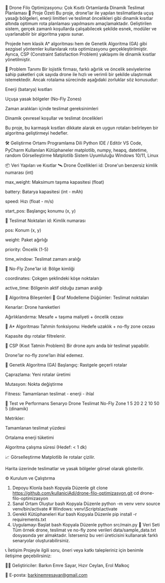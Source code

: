 🚁 Drone Filo Optimizasyonu: Çok Kısıtlı Ortamlarda Dinamik Teslimat Planlaması
📌 Proje Özeti
Bu proje, drone’lar ile yapılan teslimatlarda uçuş yasağı bölgeleri, enerji limitleri ve teslimat öncelikleri gibi dinamik kısıtlar altında optimum rota planlaması yapılmasını amaçlamaktadır. Geliştirilen sistem, gerçek zamanlı koşullarda çalışabilecek şekilde esnek, modüler ve uyarlanabilir bir algoritma yapısı sunar.

Projede hem klasik A* algoritması hem de Genetik Algoritma (GA) gibi sezgisel yöntemler kullanılarak rota optimizasyonu gerçekleştirilmiştir. Ayrıca, CSP (Constraint Satisfaction Problem) yaklaşımı ile dinamik kısıtlar yönetilmiştir.

🧠 Problem Tanımı
Bir lojistik firması, farklı ağırlık ve öncelik seviyelerine sahip paketleri çok sayıda drone ile hızlı ve verimli bir şekilde ulaştırmak istemektedir. Ancak rotalama sürecinde aşağıdaki zorluklar söz konusudur:

Enerji (batarya) kısıtları

Uçuşa yasak bölgeler (No-Fly Zones)

Zaman aralıkları içinde teslimat gereksinimleri

Dinamik çevresel koşullar ve teslimat öncelikleri

Bu proje, bu karmaşık kısıtları dikkate alarak en uygun rotaları belirleyen bir algoritma geliştirmeyi hedefler.

🛠️ Geliştirme Ortamı
Programlama Dili	Python
IDE / Editör	VS Code, PyCharm
Kullanılan Kütüphaneler	matplotlib, numpy, heapq, datetime, random
Görselleştirme	Matplotlib
Sistem Uyumluluğu	Windows 10/11, Linux

📦 Veri Yapıları ve Kısıtlar
🛰️ Drone Özellikleri
id: Drone'un benzersiz kimlik numarası (int)

max_weight: Maksimum taşıma kapasitesi (float)

battery: Batarya kapasitesi (int - mAh)

speed: Hızı (float - m/s)

start_pos: Başlangıç konumu (x, y)

🎯 Teslimat Noktaları
id: Kimlik numarası

pos: Konum (x, y)

weight: Paket ağırlığı

priority: Öncelik (1-5)

time_window: Teslimat zamanı aralığı

🚫 No-Fly Zone'lar
id: Bölge kimliği

coordinates: Çokgen şeklindeki köşe noktaları

active_time: Bölgenin aktif olduğu zaman aralığı

🧮 Algoritma Bileşenleri
📌 Graf Modelleme
Düğümler: Teslimat noktaları

Kenarlar: Drone hareketleri

Ağırlıklandırma: Mesafe + taşıma maliyeti + öncelik cezası

🌟 A* Algoritması
Tahmin fonksiyonu: Hedefe uzaklık + no-fly zone cezası

Kapasite dışı rotalar filtrelenir.

🧩 CSP (Kısıt Tatmin Problemi)
Bir drone aynı anda bir teslimat yapabilir.

Drone’lar no-fly zone’ları ihlal edemez.

🧬 Genetik Algoritma (GA)
Başlangıç: Rastgele geçerli rotalar

Çaprazlama: Yeni rotalar üretimi

Mutasyon: Nokta değiştirme

Fitness: Tamamlanan teslimat - enerji - ihlal

🧪 Test ve Performans
Senaryo	Drone	Teslimat	No-Fly Zone
1	5	20	2
2	10	50	5 (dinamik)

Metrikler:

Tamamlanan teslimat yüzdesi

Ortalama enerji tüketimi

Algoritma çalışma süresi (Hedef: < 1 dk)

📈 Görselleştirme
Matplotlib ile rotalar çizilir.

Harita üzerinde teslimatlar ve yasak bölgeler görsel olarak gösterilir.

⚙️ Kurulum ve Çalıştırma
1. Depoyu Klonla
bash
Kopyala
Düzenle
git clone https://github.com/kullaniciAdi/drone-filo-optimizasyon.git
cd drone-filo-optimizasyon
2. Sanal Ortam Oluştur
bash
Kopyala
Düzenle
python -m venv venv
source venv/bin/activate  # Windows: venv\Scripts\activate
3. Gerekli Kütüphaneleri Kur
bash
Kopyala
Düzenle
pip install -r requirements.txt
4. Uygulamayı Başlat
bash
Kopyala
Düzenle
python src/main.py
📁 Veri Seti
Tüm örnek drone, teslimat ve no-fly zone verileri data/sample_data.txt dosyasında yer almaktadır. İsterseniz bu veri üreticisini kullanarak farklı senaryolar oluşturabilirsiniz.

📞 İletişim
Projeyle ilgili soru, öneri veya katkı talepleriniz için benimle iletişime geçebilirsiniz:

👨‍💻 Geliştiriciler: Barkın Emre Sayar, Hızır Ceylan, Erol Malkoç

📧 E-posta: barkinemresayar@gmail.com
